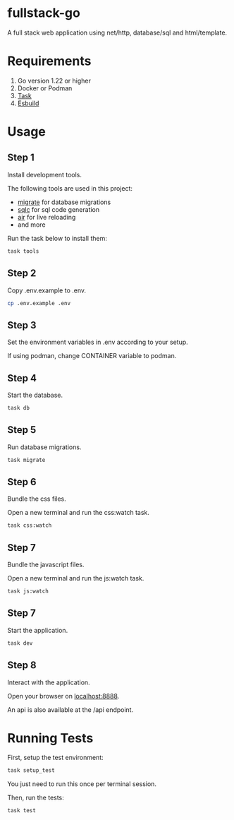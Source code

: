 # fullstack-go

A full stack web application using net/http, database/sql and html/template.

# Requirements

1. Go version 1.22 or higher
2. Docker or Podman
3. [Task](https://taskfile.dev/)
4. [Esbuild](https://esbuild.github.io/)

# Usage

## Step 1

Install development tools.

The following tools are used in this project:

-   [migrate](https://github.com/golang-migrate/migrate) for database migrations
-   [sqlc](https://sqlc.dev/) for sql code generation
-   [air](https://github.com/air-verse/air) for live reloading
-   and more

Run the task below to install them:

```sh
task tools
```

## Step 2

Copy .env.example to .env.

```sh
cp .env.example .env
```

## Step 3

Set the environment variables in .env according to your setup.

If using podman, change CONTAINER variable to podman.

## Step 4

Start the database.

```sh
task db
```

## Step 5

Run database migrations.

```sh
task migrate
```

## Step 6

Bundle the css files.

Open a new terminal and run the css:watch task.

```sh
task css:watch
```

## Step 7

Bundle the javascript files.

Open a new terminal and run the js:watch task.

```sh
task js:watch
```

## Step 7

Start the application.

```sh
task dev
```

## Step 8

Interact with the application.

Open your browser on [localhost:8888](http://localhost:8888).

An api is also available at the /api endpoint.

# Running Tests

First, setup the test environment:

```sh
task setup_test
```

You just need to run this once per terminal session.

Then, run the tests:

```sh
task test
```

